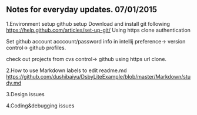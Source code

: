 Notes for everyday updates.
07/01/2015
--------------
  1.Environment setup
  github setup
    Download and install git following
    https://help.github.com/articles/set-up-git/
    Using https clone authentication

  Set github account acccount/password info in intellij preference-> version control-> github profiles.

  check out projects from cvs control-> github using https url clone.

  2.How to use Markdown labels to edit readme.md
    https://github.com/dushibaiyu/DsbyLiteExample/blob/master/Markdown/study.md

  3.Design issues

  4.Coding&debugging issues



